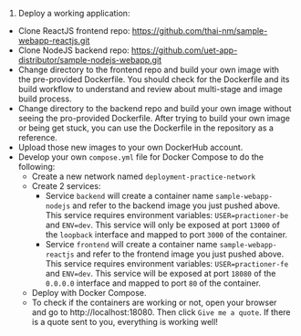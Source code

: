 1. Deploy a working application:
- Clone ReactJS frontend repo: https://github.com/thai-nm/sample-webapp-reactjs.git
- Clone NodeJS backend repo: https://github.com/uet-app-distributor/sample-nodejs-webapp.git
- Change directory to the frontend repo and build your own image with the pre-provided Dockerfile. You should check for the Dockerfile and its build workflow to understand and review about multi-stage and image build process.
- Change directory to the backend repo and build your own image without seeing the pro-provided Dockerfile. After trying to build your own image or being get stuck, you can use the Dockerfile in the repository as a reference.
- Upload those new images to your own DockerHub account.
- Develop your own `compose.yml` file for Docker Compose to do the following:
  - Create a new network named `deployment-practice-network`
  - Create 2 services:
    - Service `backend` will create a container name `sample-webapp-nodejs` and refer to the backend image you just pushed above. This service requires environment variables: `USER=practioner-be` and `ENV=dev`. This service will only be exposed at port `13000` of the `loopback` interface and mapped to port `3000` of the container.
    - Service `frontend` will create a container name `sample-webapp-reactjs` and refer to the frontend image you just pushed above. This service requires environment variables: `USER=practioner-fe` and `ENV=dev`. This service will be exposed at port `18080` of the `0.0.0.0` interface and mapped to port `80` of the container.
  - Deploy with Docker Compose.
  - To check if the containers are working or not, open your browser and go to http://localhost:18080. Then click `Give me a quote`. If there is a quote sent to you, everything is working well!